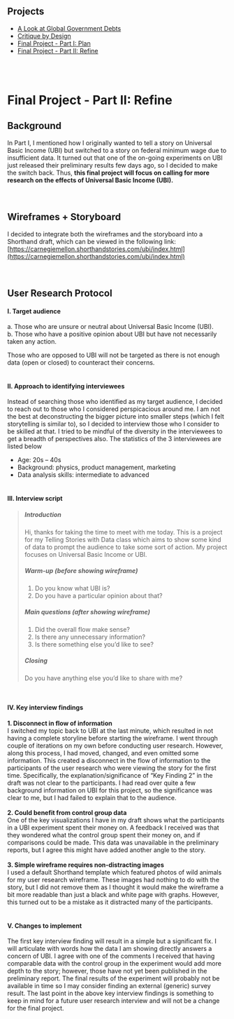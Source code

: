 ## Projects
* [A Look at Global Government Debts](https://konomi-n.github.io/Portfolio/a2)
* [Critique by Design](https://konomi-n.github.io/Portfolio/a3-a4)
* [Final Project - Part I: Plan](http://konomi-n.github.io/Portfolio/p1)
* [Final Project - Part II: Refine](http://konomi-n.github.io/Portfolio/p2)

<br><br>
# Final Project - Part II: Refine

## Background
In Part I, I mentioned how I originally wanted to tell a story on Universal Basic Income (UBI) but switched to a story on federal minimum wage due to insufficient data. It turned out that one of the on-going experiments on UBI just released their preliminary results few days ago, so I decided to make the switch back. Thus, **this final project will focus on calling for more research on the effects of Universal Basic Income (UBI).**
<br><br><br>

## Wireframes + Storyboard
I decided to integrate both the wireframes and the storyboard into a Shorthand draft, which can be viewed in the following link: [https://carnegiemellon.shorthandstories.com/ubi/index.html](https://carnegiemellon.shorthandstories.com/ubi/index.html)
<br><br><br>

## User Research Protocol
#### I. Target audience
a. Those who are unsure or neutral about Universal Basic Income (UBI).<br>
b. Those who have a positive opinion about UBI but have not necessarily taken any action. <br>

Those who are opposed to UBI will not be targeted as there is not enough data (open or closed) to counteract their concerns.
<br><br>

#### II. Approach to identifying interviewees
Instead of searching those who identified as my target audience, I decided to reach out to those who I considered perspicacious around me. I am not the best at deconstructing the bigger picture into smaller steps (which I felt storytelling is similar to), so I decided to interview those who I consider to be skilled at that. I tried to be mindful of the diversity in the interviewees to get a breadth of perspectives also. The statistics of the 3 interviewees are listed below
* Age: 20s – 40s
* Background: physics, product management, marketing
* Data analysis skills: intermediate to advanced
<br><br>

#### III. Interview script
> ##### Introduction
> Hi, thanks for taking the time to meet with me today. This is a project for my Telling Stories with Data class which aims to show some kind of data to prompt the audience to take some sort of action. My project focuses on Universal Basic Income or UBI.
> ##### Warm-up (before showing wireframe)
> 1. Do you know what UBI is?
> 2. Do you have a particular opinion about that?
> ##### Main questions (after showing wireframe)
> 1. Did the overall flow make sense?
> 2. Is there any unnecessary information?
> 3. Is there something else you’d like to see?
> ##### Closing
> Do you have anything else you’d like to share with me?
<br>

#### IV. Key interview findings
**1. Disconnect in flow of information** <br>
I switched my topic back to UBI at the last minute, which resulted in not having a complete storyline before starting the wireframe. I went through couple of iterations on my own before conducting user research. However, along this process, I had moved, changed, and even omitted some information. This created a disconnect in the flow of information to the participants of the user research who were viewing the story for the first time. Specifically, the explanation/significance of “Key Finding 2” in the draft was not clear to the participants. I had read over quite a few background information on UBI for this project, so the significance was clear to me, but I had failed to explain that to the audience. <br><br>
**2. Could benefit from control group data** <br>
One of the key visualizations I have in my draft shows what the participants in a UBI experiment spent their money on. A feedback I received was that they wondered what the control group spent their money on, and if comparisons could be made. This data was unavailable in the preliminary reports, but I agree this might have added another angle to the story.<br><br> 
**3. Simple wireframe requires non-distracting images** <br>
I used a default Shorthand template which featured photos of wild animals for my user research wireframe. These images had nothing to do with the story, but I did not remove them as I thought it would make the wireframe a bit more readable than just a black and white page with graphs. However, this turned out to be a mistake as it distracted many of the participants.
<br><br>

#### V. Changes to implement
The first key interview finding will result in a simple but a significant fix. I will articulate with words how the data I am showing directly answers a concern of UBI. I agree with one of the comments I received that having comparable data with the control group in the experiment would add more depth to the story; however, those have not yet been published in the preliminary report. The final results of the experiment will probably not be available in time so I may consider finding an external (generic) survey result. The last point in the above key interview findings is something to keep in mind for a future user research interview and will not be a change for the final project.
